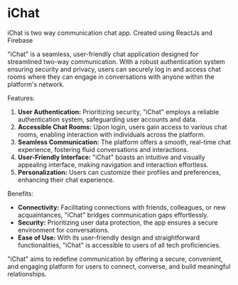 # iChat
iChat is two way communication chat app. Created using ReactJs and Firebase

"iChat" is a seamless, user-friendly chat application designed for streamlined two-way communication. With a robust authentication system ensuring security and privacy, users can securely log in and access chat rooms where they can engage in conversations with anyone within the platform's network.

Features:
1. **User Authentication:** Prioritizing security, "iChat" employs a reliable authentication system, safeguarding user accounts and data.
2. **Accessible Chat Rooms:** Upon login, users gain access to various chat rooms, enabling interaction with individuals across the platform.
3. **Seamless Communication:** The platform offers a smooth, real-time chat experience, fostering fluid conversations and interactions.
4. **User-Friendly Interface:** "iChat" boasts an intuitive and visually appealing interface, making navigation and interaction effortless.
5. **Personalization:** Users can customize their profiles and preferences, enhancing their chat experience.

Benefits:
- **Connectivity:** Facilitating connections with friends, colleagues, or new acquaintances, "iChat" bridges communication gaps effortlessly.
- **Security:** Prioritizing user data protection, the app ensures a secure environment for conversations.
- **Ease of Use:** With its user-friendly design and straightforward functionalities, "iChat" is accessible to users of all tech proficiencies.

"iChat" aims to redefine communication by offering a secure, convenient, and engaging platform for users to connect, converse, and build meaningful relationships.
